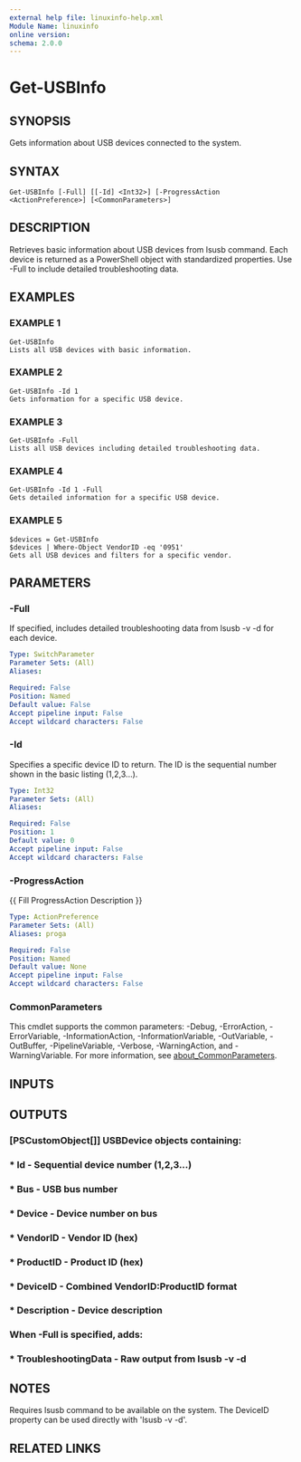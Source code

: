 ```yaml
---
external help file: linuxinfo-help.xml
Module Name: linuxinfo
online version:
schema: 2.0.0
---
```


# Get-USBInfo

## SYNOPSIS
Gets information about USB devices connected to the system.

## SYNTAX

```
Get-USBInfo [-Full] [[-Id] <Int32>] [-ProgressAction <ActionPreference>] [<CommonParameters>]
```

## DESCRIPTION
Retrieves basic information about USB devices from lsusb command.
Each device is returned as a PowerShell object with standardized properties.
Use -Full to include detailed troubleshooting data.

## EXAMPLES

### EXAMPLE 1
```
Get-USBInfo
Lists all USB devices with basic information.
```

### EXAMPLE 2
```
Get-USBInfo -Id 1
Gets information for a specific USB device.
```

### EXAMPLE 3
```
Get-USBInfo -Full
Lists all USB devices including detailed troubleshooting data.
```

### EXAMPLE 4
```
Get-USBInfo -Id 1 -Full
Gets detailed information for a specific USB device.
```

### EXAMPLE 5
```
$devices = Get-USBInfo
$devices | Where-Object VendorID -eq '0951'
Gets all USB devices and filters for a specific vendor.
```

## PARAMETERS

### -Full
If specified, includes detailed troubleshooting data from lsusb -v -d
for each device.

```yaml
Type: SwitchParameter
Parameter Sets: (All)
Aliases:

Required: False
Position: Named
Default value: False
Accept pipeline input: False
Accept wildcard characters: False
```

### -Id
Specifies a specific device ID to return.
The ID is the sequential number
shown in the basic listing (1,2,3...).

```yaml
Type: Int32
Parameter Sets: (All)
Aliases:

Required: False
Position: 1
Default value: 0
Accept pipeline input: False
Accept wildcard characters: False
```

### -ProgressAction
{{ Fill ProgressAction Description }}

```yaml
Type: ActionPreference
Parameter Sets: (All)
Aliases: proga

Required: False
Position: Named
Default value: None
Accept pipeline input: False
Accept wildcard characters: False
```

### CommonParameters
This cmdlet supports the common parameters: -Debug, -ErrorAction, -ErrorVariable, -InformationAction, -InformationVariable, -OutVariable, -OutBuffer, -PipelineVariable, -Verbose, -WarningAction, and -WarningVariable. For more information, see [about_CommonParameters](http://go.microsoft.com/fwlink/?LinkID=113216).

## INPUTS

## OUTPUTS

### [PSCustomObject[]] USBDevice objects containing:
### * Id          - Sequential device number (1,2,3...)
### * Bus         - USB bus number
### * Device      - Device number on bus
### * VendorID    - Vendor ID (hex)
### * ProductID   - Product ID (hex) 
### * DeviceID    - Combined VendorID:ProductID format
### * Description - Device description
### When -Full is specified, adds:
### * TroubleshootingData - Raw output from lsusb -v -d
## NOTES
Requires lsusb command to be available on the system.
The DeviceID property can be used directly with 'lsusb -v -d'.

## RELATED LINKS
